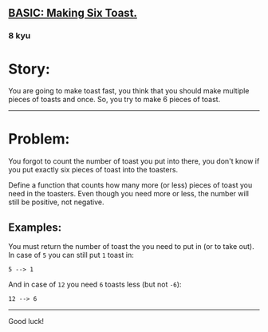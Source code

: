 <h2><a href=https://www.codewars.com/kata/5834fec22fb0ba7d080000e8/train/javascript target="_blank">BASIC: Making Six Toast.</a></h2><h3>8 kyu</h3><h1 id="story">Story:</h1><p>You are going to make toast fast, you think that you should make multiple pieces of toasts and once. So, you try to make 6 pieces of toast.</p><hr><h1 id="problem">Problem:</h1><p>You forgot to count the number of toast you put into there, you don't know if you put exactly six pieces of toast into the toasters.</p><p>Define a function that counts how many more (or less) pieces of toast you need in the toasters. Even though you need more or less, the number will still be positive, not negative.</p><h2 id="examples">Examples:</h2><p>You must return the number of toast the you need to put in (or to take out). In case of <code>5</code> you can still put <code>1</code> toast in:</p><pre><code>5 --&gt; 1</code></pre><p>And in case of <code>12</code> you need <code>6</code> toasts less (but not <code>-6</code>):</p><pre><code>12 --&gt; 6</code></pre><hr><p>Good luck!</p>